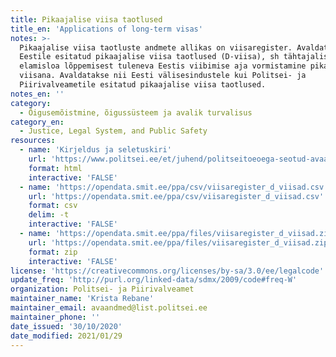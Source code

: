 ```yaml
---
title: Pikaajalise viisa taotlused
title_en: 'Applications of long-term visas'
notes: >-
  Pikaajalise viisa taotluste andmete allikas on viisaregister. Avaldatud on
  Eestile esitatud pikaajalise viisa taotlused (D-viisa), sh tähtajalise
  elamisloa lõppemisest tuleneva Eestis viibimise aja vormistamine pikaajalise
  viisana. Avaldatakse nii Eesti välisesindustele kui Politsei- ja
  Piirivalveametile esitatud pikaajalise viisa taotlused.
notes_en: ''
category: 
  - Õigusemõistmine, õigussüsteem ja avalik turvalisus
category_en:
  - Justice, Legal System, and Public Safety
resources:
  - name: 'Kirjeldus ja seletuskiri'
    url: 'https://www.politsei.ee/et/juhend/politseitoeoega-seotud-avaandmed/pikaajalise-viisa-taotlused'
    format: html
    interactive: 'FALSE'
  - name: 'https://opendata.smit.ee/ppa/csv/viisaregister_d_viisad.csv'
    url: 'https://opendata.smit.ee/ppa/csv/viisaregister_d_viisad.csv'
    format: csv
    delim: -t
    interactive: 'FALSE'
  - name: 'https://opendata.smit.ee/ppa/files/viisaregister_d_viisad.zip'
    url: 'https://opendata.smit.ee/ppa/files/viisaregister_d_viisad.zip'
    format: zip
    interactive: 'FALSE'
license: 'https://creativecommons.org/licenses/by-sa/3.0/ee/legalcode'
update_freq: 'http://purl.org/linked-data/sdmx/2009/code#freq-W'
organization: Politsei- ja Piirivalveamet
maintainer_name: 'Krista Rebane'
maintainer_email: avaandmed@list.politsei.ee
maintainer_phone: ''
date_issued: '30/10/2020'
date_modified: 2021/01/29
---
```

